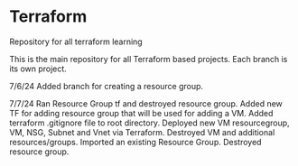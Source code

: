 # Terraform
Repository for all terraform learning


This is the main repository for all Terraform based projects. Each branch is its own project. 

7/6/24
    Added branch for creating a resource group. 

7/7/24
    Ran Resource Group tf and destroyed resource group.
    Added new TF for adding resource group that will be used for adding a VM. 
    Added terraform .gitignore file to root directory.
    Deployed new VM resourcegroup, VM, NSG, Subnet and Vnet via Terraform. 
    Destroyed VM and additional resources/groups.
    Imported an existing Resource Group.
    Destroyed resource group.